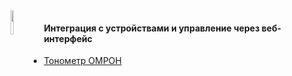 <img src="https://habrastorage.org/files/8c9/0b9/ab4/8c90b9ab48b14bba9fafa249891cf6b8.png" align="left" width="10%" height="10%" alt="">
<h4>Интеграция с устройствами и управление через веб-интерфейс</h4>
<ul>
	<li>
		<a href="https://github.com/splincode/ihardware/tree/master/omron">Тонометр ОМРОН</a>
	</li>
</ul>